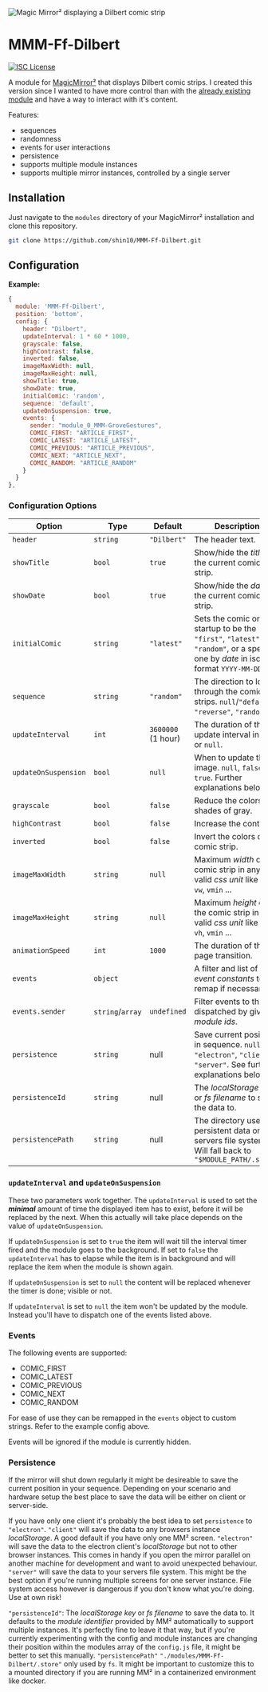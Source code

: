 ![Magic Mirror² displaying a Dilbert comic strip](screenshot.png)

# MMM-Ff-Dilbert

[![ISC License](https://img.shields.io/badge/license-ISC-blue.svg)](https://choosealicense.com/licenses/isc)

A module for [MagicMirror²](https://github.com/MichMich/MagicMirror) that displays Dilbert comic strips.
I created this version since I wanted to have more control than with the [already existing module](https://github.com/andrecarlucci/MMM-DailyDilbert) and have a way to interact with it's content.

Features:

- sequences
- randomness
- events for user interactions
- persistence
- supports multiple module instances
- supports multiple mirror instances, controlled by a single server

## Installation

Just navigate to the `modules` directory of your MagicMirror² installation and clone this repository.

```sh
git clone https://github.com/shin10/MMM-Ff-Dilbert.git
```

## Configuration

**Example:**

```js
{
  module: 'MMM-Ff-Dilbert',
  position: 'bottom',
  config: {
    header: "Dilbert",
    updateInterval: 1 * 60 * 1000,
    grayscale: false,
    highContrast: false,
    inverted: false,
    imageMaxWidth: null,
    imageMaxHeight: null,
    showTitle: true,
    showDate: true,
    initialComic: 'random',
    sequence: 'default',
    updateOnSuspension: true,
    events: {
      sender: "module_0_MMM-GroveGestures",
      COMIC_FIRST: "ARTICLE_FIRST",
      COMIC_LATEST: "ARTICLE_LATEST",
      COMIC_PREVIOUS: "ARTICLE_PREVIOUS",
      COMIC_NEXT: "ARTICLE_NEXT",
      COMIC_RANDOM: "ARTICLE_RANDOM"
    }
  }
},
```

### Configuration Options

| **Option**           | **Type**         | **Default**        | **Description**                                                                                                                |
| -------------------- | ---------------- | ------------------ | ------------------------------------------------------------------------------------------------------------------------------ |
| `header`             | `string`         | `"Dilbert"`        | The header text.                                                                                                               |
| `showTitle`          | `bool`           | `true`             | Show/hide the _title_ of the current comic strip.                                                                              |
| `showDate`           | `bool`           | `true`             | Show/hide the _date_ of the current comic strip.                                                                               |
| `initialComic`       | `string`         | `"latest"`         | Sets the comic on startup to be the `"first"`, `"latest"`, `"random"`, or a specific one by _date_ in iso-format `YYYY-MM-DD`. |
| `sequence`           | `string`         | `"random"`         | The direction to loop through the comic strips. `null`/`"default"`, `"reverse"`, `"random"`.                                   |
| `updateInterval`     | `int`            | `3600000` (1 hour) | The duration of the update interval in ms or `null`.                                                                           |
| `updateOnSuspension` | `bool`           | `null`             | When to update the image. `null`, `false` or `true`. Further explanations below.                                               |
| `grayscale`          | `bool`           | `false`            | Reduce the colors to shades of gray.                                                                                           |
| `highContrast`       | `bool`           | `false`            | Increase the contrast.                                                                                                         |
| `inverted`           | `bool`           | `false`            | Invert the colors of the comic strip.                                                                                          |
| `imageMaxWidth`      | `string`         | `null`             | Maximum _width_ of the comic strip in any valid _css unit_ like `px`, `%`, `vw`, `vmin` ...                                    |
| `imageMaxHeight`     | `string`         | `null`             | Maximum _height_ of the comic strip in any valid _css unit_ like `px`, `%`, `vh`, `vmin` ...                                   |
| `animationSpeed`     | `int`            | `1000`             | The duration of the page transition.                                                                                           |
| `events`             | `object`         |                    | A filter and list of _event constants_ to remap if necessary.                                                                  |
| `events.sender`      | `string`/`array` | `undefined`        | Filter events to those dispatched by given _module ids_.                                                                       |
| `persistence`        | `string`         | null               | Save current position in sequence. `null`, `"electron"`, `"client"`, `"server"`. See further explanations below.               |
| `persistenceId`      | `string`         | null               | The _localStorage key_ or _fs filename_ to save the data to.                                                                   |
| `persistencePath`    | `string`         | null               | The directory used for persistent data on the servers file system. Will fall back to `"$MODULE_PATH/.store"`                   |

### `updateInterval` and `updateOnSuspension`

These two parameters work together. The `updateInterval` is used to set the **_minimal_** amount of time the displayed item has to exist, before it will be replaced by the next. When this actually will take place depends on the value of `updateOnSuspension`.

If `updateOnSuspension` is set to `true` the item will wait till the interval timer fired and the module goes to the background. If set to `false` the `updateInterval` has to elapse while the item is in background and will replace the item when the module is shown again.

If `updateOnSuspension` is set to `null` the content will be replaced whenever the timer is done; visible or not.

If `updateInterval` is set to `null` the item won't be updated by the module. Instead you'll have to dispatch one of the events listed above.

### Events

The following events are supported:

- COMIC_FIRST
- COMIC_LATEST
- COMIC_PREVIOUS
- COMIC_NEXT
- COMIC_RANDOM

For ease of use they can be remapped in the `events` object to custom strings. Refer to the example config above.

Events will be ignored if the module is currently hidden.

### Persistence

If the mirror will shut down regularly it might be desireable to save the current position in your sequence. Depending on your scenario and hardware setup the best place to save the data will be either on client or server-side.

If you have only one client it's probably the best idea to set `persistence` to `"electron"`.
`"client"` will save the data to any browsers instance _localStorage_. A good default if you have only one MM² screen.
`"electron"` will save the data to the electron client's _localStorage_ but not to other browser instances. This comes in handy if you open the mirror parallel on another machine for development and want to avoid unexpected behaviour.
`"server"` will save the data to your servers file system. This might be the best option if you're running multiple screens for one server instance. File system access however is dangerous if you don't know what you're doing. Use at own risk!

`"persistenceId"`: The _localStorage key_ or _fs filename_ to save the data to. It defaults to the _module identifier_ provided by MM² automatically to support multiple instances. It's perfectly fine to leave it that way, but if you're currently experimenting with the config and module instances are changing their position within the modules array of the `config.js` file, it might be better to set this manually.
`"persistencePath"` `"./modules/MMM-Ff-Dilbert/.store"` only used by `fs`. It might be important to customize this to a mounted directory if you are running MM² in a containerized environment like docker.
